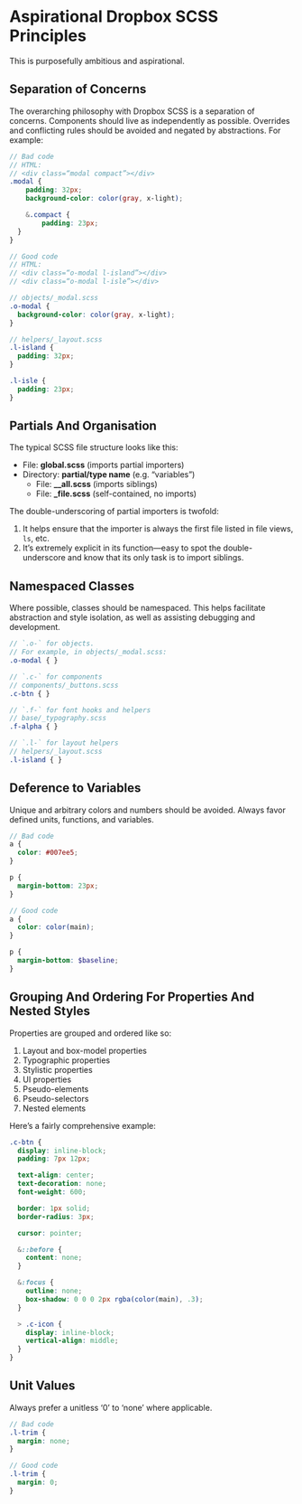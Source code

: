 # Aspirational Dropbox SCSS Principles

This is purposefully ambitious and aspirational.

## Separation of Concerns
The overarching philosophy with Dropbox SCSS is a separation of concerns. Components should live as independently as possible. Overrides and conflicting rules should be avoided and negated by abstractions. For example:

```scss
// Bad code
// HTML:
// <div class=“modal compact”></div>
.modal {
	padding: 32px;
	background-color: color(gray, x-light);

	&.compact {
		padding: 23px;
  }
}

// Good code
// HTML:
// <div class=“o-modal l-island”></div>
// <div class=“o-modal l-isle”></div>

// objects/_modal.scss
.o-modal {
  background-color: color(gray, x-light);
}

// helpers/_layout.scss
.l-island {
  padding: 32px;
}

.l-isle {
  padding: 23px;
}
```

## Partials And Organisation
The typical SCSS file structure looks like this:

- File: **global.scss** (imports partial importers)
- Directory: **partial/type name** (e.g. “variables”)
	- File: **__all.scss** (imports siblings)
	- File: **_file.scss** (self-contained, no imports)

The double-underscoring of partial importers is twofold:

1. It helps ensure that the importer is always the first file listed in file views, `ls`, etc.
2. It’s extremely explicit in its function—easy to spot the double-underscore and know that its only task is to import siblings.

## Namespaced Classes
Where possible, classes should be namespaced. This helps facilitate abstraction and style isolation, as well as assisting debugging and development.

```scss
// `.o-` for objects.
// For example, in objects/_modal.scss:
.o-modal { }

// `.c-` for components
// components/_buttons.scss
.c-btn { }

// `.f-` for font hooks and helpers
// base/_typography.scss
.f-alpha { }

// `.l-` for layout helpers
// helpers/_layout.scss
.l-island { }
```

## Deference to Variables
Unique and arbitrary colors and numbers should be avoided. Always favor defined units, functions, and variables.

```scss
// Bad code
a {
  color: #007ee5;
}

p {
  margin-bottom: 23px;
}

// Good code
a {
  color: color(main);
}

p {
  margin-bottom: $baseline;
}
```

## Grouping And Ordering For Properties And Nested Styles
Properties are grouped and ordered like so:

1. Layout and box-model properties
2. Typographic properties
3. Stylistic properties
4. UI properties
5. Pseudo-elements
6. Pseudo-selectors
7. Nested elements

Here’s a fairly comprehensive example:

```scss
.c-btn {
  display: inline-block;
  padding: 7px 12px;

  text-align: center;
  text-decoration: none;
  font-weight: 600;

  border: 1px solid;
  border-radius: 3px;

  cursor: pointer;

  &::before {
    content: none;
  }

  &:focus {
    outline: none;
    box-shadow: 0 0 0 2px rgba(color(main), .3);
  }

  > .c-icon {
    display: inline-block;
    vertical-align: middle;
  }
}
```

## Unit Values
Always prefer a unitless ‘0’ to ‘none’ where applicable.

```scss
// Bad code
.l-trim {
  margin: none;
}

// Good code
.l-trim {
  margin: 0;
}
```

